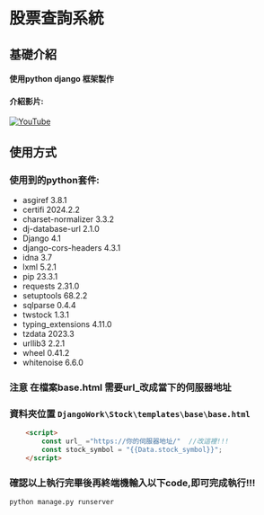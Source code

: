 # 股票查詢系統
## 基礎介紹
#### 使用python django 框架製作

 #### 介紹影片:
[![YouTube](https://img.youtube.com/vi/HCPI-WWW7uQ/0.jpg)](https://youtu.be/HCPI-WWW7uQ)

## 使用方式
### 使用到的python套件:
* asgiref             3.8.1 
* certifi             2024.2.2
* charset-normalizer  3.3.2
* dj-database-url     2.1.0
* Django              4.1
* django-cors-headers 4.3.1
* idna                3.7
* lxml                5.2.1
* pip                 23.3.1
* requests            2.31.0
* setuptools          68.2.2
* sqlparse            0.4.4
* twstock             1.3.1
* typing_extensions   4.11.0
* tzdata              2023.3
* urllib3             2.2.1
* wheel               0.41.2
* whitenoise          6.6.0
### **注意 在檔案base.html 需要url_改成當下的伺服器地址**
### 資料夾位置 `DjangoWork\Stock\templates\base\base.html`
```html
    <script>
        const url_ ="https://你的伺服器地址/"  //改這裡!!!
        const stock_symbol = "{{Data.stock_symbol}}";
    </script>
```
### 確認以上執行完畢後再終端機輸入以下code,即可完成執行!!!
```
python manage.py runserver
```
